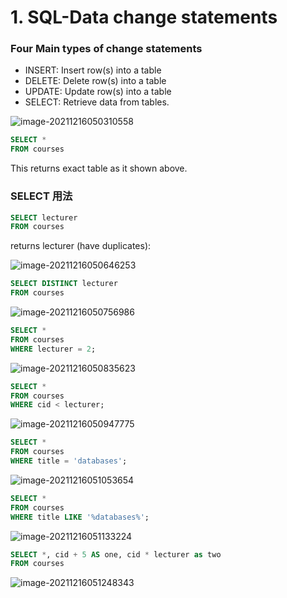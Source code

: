 # 1. SQL-Data change statements

### Four Main types of change statements

- INSERT:  Insert row(s) into a table
- DELETE: Delete row(s) into a table
- UPDATE: Update row(s) into a table
- SELECT: Retrieve data from tables.

![image-20211216050310558](C:\Users\lixin\AppData\Roaming\Typora\typora-user-images\image-20211216050310558.png)

```sql
SELECT *
FROM courses
```

This returns exact table as it shown above.

### SELECT 用法

```sql
SELECT lecturer
FROM courses
```

returns lecturer (have duplicates):

![image-20211216050646253](C:\Users\lixin\AppData\Roaming\Typora\typora-user-images\image-20211216050646253.png)

 

```sql
SELECT DISTINCT lecturer
FROM courses	
```

![image-20211216050756986](C:\Users\lixin\AppData\Roaming\Typora\typora-user-images\image-20211216050756986.png)

```sql
SELECT *
FROM courses
WHERE lecturer = 2;
```

![image-20211216050835623](C:\Users\lixin\AppData\Roaming\Typora\typora-user-images\image-20211216050835623.png)

```SQL
SELECT *
FROM courses
WHERE cid < lecturer;
```

![image-20211216050947775](C:\Users\lixin\AppData\Roaming\Typora\typora-user-images\image-20211216050947775.png)



```sql
SELECT *
FROM courses
WHERE title = 'databases';
```

![image-20211216051053654](C:\Users\lixin\AppData\Roaming\Typora\typora-user-images\image-20211216051053654.png)



```sql
SELECT *
FROM courses
WHERE title LIKE '%databases%';
```

![image-20211216051133224](C:\Users\lixin\AppData\Roaming\Typora\typora-user-images\image-20211216051133224.png)



```sql
SELECT *, cid + 5 AS one, cid * lecturer as two
FROM courses
```

![image-20211216051248343](C:\Users\lixin\AppData\Roaming\Typora\typora-user-images\image-20211216051248343.png)



### 

